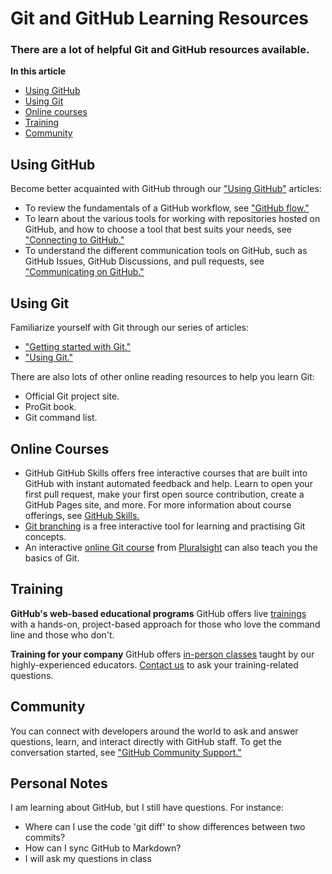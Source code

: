 # Git and GitHub Learning Resources
### There are a lot of helpful Git and GitHub resources available.

**In this article**
- [Using GitHub](##Using-GitHub)
- [Using Git](##Using-Git)
- [Online courses](##Online-Courses)
- [Training](##Training)
- [Community](##Community)

## Using GitHub
Become better acquainted with GitHub through our ["Using GitHub"](https://docs.github.com/en/get-started/using-github) articles:
- To review the fundamentals of a GitHub workflow, see ["GitHub flow."](https://docs.github.com/en/get-started/using-github/github-flow)
- To learn about the various tools for working with repositories hosted on GitHub, and how to choose a tool that best suits your needs, see ["Connecting to GitHub."](https://docs.github.com/en/get-started/using-github/connecting-to-github)
- To understand the different communication tools on GitHub, such as GitHub Issues, GitHub Discussions, and pull requests, see ["Communicating on GitHub."](https://docs.github.com/en/get-started/using-github/communicating-on-github)

## Using Git
Familiarize yourself with Git through our series of articles:

* ["Getting started with Git."](https://docs.github.com/en/get-started/getting-started-with-git)
* ["Using Git."](https://docs.github.com/en/get-started/using-git)

There are also lots of other online reading resources to help you learn Git:

* Official Git project site.
* ProGit book.
* Git command list.

## Online Courses
* GitHub GitHub Skills offers free interactive courses that are built into GitHub with instant automated feedback and help. Learn to open your first pull request, make your first open source contribution, create a GitHub Pages site, and more. For more information about course offerings, see [GitHub Skills.](https://skills.github.com/)
* [Git branching](http://learngitbranching.js.org/) is a free interactive tool for learning and practising Git concepts.
* An interactive [online Git course](https://www.pluralsight.com/courses/code-school-git-real) from [Pluralsight](https://www.pluralsight.com/codeschool) can also teach you the basics of Git.

## Training
**GitHub's web-based educational programs**
GitHub offers live [trainings](https://services.github.com/#upcoming-events) with a hands-on, project-based approach for those who love the command line and those who don't.

**Training for your company**
GitHub offers [in-person classes](https://services.github.com/#offerings) taught by our highly-experienced educators. [Contact us](https://services.github.com/#contact) to ask your training-related questions.

## Community
You can connect with developers around the world to ask and answer questions, learn, and interact directly with GitHub staff. To get the conversation started, see ["GitHub Community Support."](https://github.com/orgs/community/discussions/)

## Personal Notes
I am learning about GitHub, but I still have questions. For instance:
- Where can I use the code 'git diff' to show differences between two commits?
- How can I sync GitHub to Markdown?
- I will ask my questions in class

